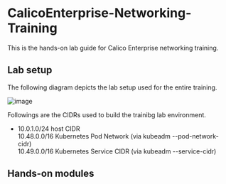 # CalicoEnterprise-Networking-Training
This is the hands-on lab guide for Calico Enterprise networking training.

## Lab setup

The following diagram depicts the lab setup used for the entire training.

![image](https://user-images.githubusercontent.com/29644478/209869545-03ae6c68-940d-4570-887e-a25dd7223eae.png)



Followings are the CIDRs used to build the trainibg lab environment.

* 10.0.1.0/24 host CIDR \
10.48.0.0/16 Kubernetes Pod Network (via kubeadm --pod-network-cidr) \
10.49.0.0/16 Kubernetes Service CIDR (via kubeadm --service-cidr)


## Hands-on modules
